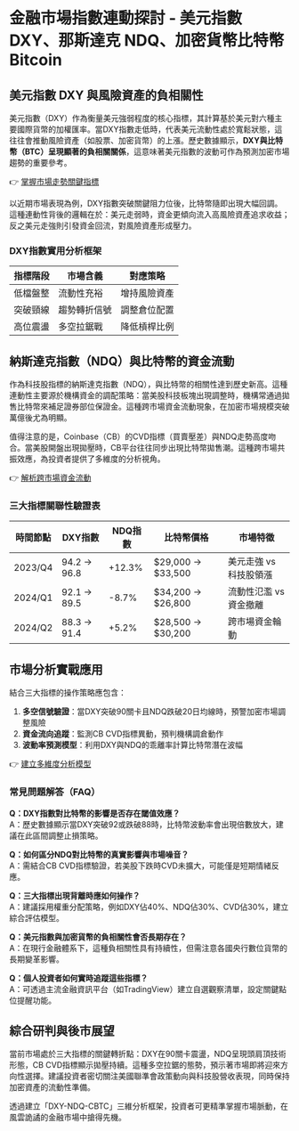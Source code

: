 # 金融市場指數連動探討 - 美元指數 DXY、那斯達克 NDQ、加密貨幣比特幣 Bitcoin

## 美元指數 DXY 與風險資產的負相關性
美元指數（DXY）作為衡量美元強弱程度的核心指標，其計算基於美元對六種主要國際貨幣的加權匯率。當DXY指數走低時，代表美元流動性處於寬鬆狀態，這往往會推動風險資產（如股票、加密貨幣）的上漲。歷史數據顯示，**DXY與比特幣（BTC）呈現顯著的負相關關係**，這意味著美元指數的波動可作為預測加密市場趨勢的重要參考。

👉 [掌握市場走勢關鍵指標](https://bit.ly/okx_welcome)

以近期市場表現為例，DXY指數突破關鍵阻力位後，比特幣隨即出現大幅回調。這種連動性背後的邏輯在於：美元走弱時，資金更傾向流入高風險資產追求收益；反之美元走強則引發資金回流，對風險資產形成壓力。

### DXY指數實用分析框架
| 指標階段 | 市場含義 | 對應策略 |
|---------|---------|---------|
| 低檔盤整 | 流動性充裕 | 增持風險資產 |
| 突破頸線 | 趨勢轉折信號 | 調整倉位配置 |
| 高位震盪 | 多空拉鋸戰 | 降低槓桿比例 |

## 納斯達克指數（NDQ）與比特幣的資金流動
作為科技股指標的納斯達克指數（NDQ），與比特幣的相關性達到歷史新高。這種連動性主要源於機構資金的調配策略：當美股科技板塊出現調整時，機構常通過拋售比特幣來補足證券部位保證金。這種跨市場資金流動現象，在加密市場規模突破萬億後尤為明顯。

值得注意的是，Coinbase（CB）的CVD指標（買賣壓差）與NDQ走勢高度吻合。當美股開盤出現拋壓時，CB平台往往同步出現比特幣拋售潮。這種跨市場共振效應，為投資者提供了多維度的分析視角。

👉 [解析跨市場資金流動](https://bit.ly/okx_welcome)

### 三大指標關聯性驗證表
| 時間節點 | DXY指數 | NDQ指數 | 比特幣價格 | 市場特徵 |
|---------|---------|---------|------------|---------|
| 2023/Q4 | 94.2 → 96.8 | +12.3% | $29,000 → $33,500 | 美元走強 vs 科技股領漲 |
| 2024/Q1 | 92.1 → 89.5 | -8.7% | $34,200 → $26,800 | 流動性氾濫 vs 資金撤離 |
| 2024/Q2 | 88.3 → 91.4 | +5.2% | $28,500 → $30,200 | 跨市場資金輪動 |

## 市場分析實戰應用
結合三大指標的操作策略應包含：
1. **多空信號驗證**：當DXY突破90關卡且NDQ跌破20日均線時，預警加密市場調整風險
2. **資金流向追蹤**：監測CB CVD指標異動，預判機構調倉動作
3. **波動率預測模型**：利用DXY與NDQ的乖離率計算比特幣潛在波幅

👉 [建立多維度分析模型](https://bit.ly/okx_welcome)

### 常見問題解答（FAQ）
**Q：DXY指數對比特幣的影響是否存在閾值效應？**  
A：歷史數據顯示當DXY突破92或跌破88時，比特幣波動率會出現倍數放大，建議在此區間調整止損策略。

**Q：如何區分NDQ對比特幣的真實影響與市場噪音？**  
A：需結合CB CVD指標驗證，若美股下跌時CVD未擴大，可能僅是短期情緒反應。

**Q：三大指標出現背離時應如何操作？**  
A：建議採用權重分配策略，例如DXY佔40%、NDQ佔30%、CVD佔30%，建立綜合評估模型。

**Q：美元指數與加密貨幣的負相關性會否長期存在？**  
A：在現行金融體系下，這種負相關性具有持續性，但需注意各國央行數位貨幣的長期變革影響。

**Q：個人投資者如何實時追蹤這些指標？**  
A：可透過主流金融資訊平台（如TradingView）建立自選觀察清單，設定關鍵點位提醒功能。

## 綜合研判與後市展望
當前市場處於三大指標的關鍵轉折點：DXY在90關卡震盪，NDQ呈現頭肩頂技術形態，CB CVD指標顯示拋壓持續。這種多空拉鋸的態勢，預示著市場即將迎來方向性選擇。建議投資者密切關注美國聯準會政策動向與科技股營收表現，同時保持加密資產的流動性準備。

透過建立「DXY-NDQ-CBTC」三維分析框架，投資者可更精準掌握市場脈動，在風雲詭譎的金融市場中搶得先機。